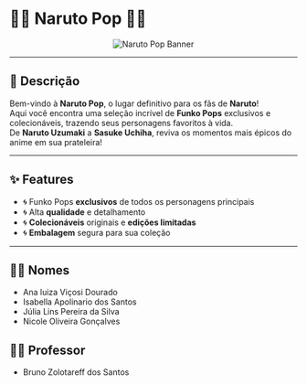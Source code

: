 <!--
  ___________________________________________________________________
   🧡💛 Naruto Pop 💛🧡
  —————————————————————————————————————————————————————————————————————————————————
   O lugar perfeito para colecionadores e fãs de Naruto!
  ___________________________________________________________________
-->

# 🧡💛 Naruto Pop 💛🧡

<p align="center">
  <img src="https://narutopop.vercel.app/img/Adobe%20Express%20-%20file.png" alt="Naruto Pop Banner" />
</p>

---

## 📖 Descrição

Bem-vindo à **Naruto Pop**, o lugar definitivo para os fãs de **Naruto**!  
Aqui você encontra uma seleção incrível de **Funko Pops** exclusivos e colecionáveis, trazendo seus personagens favoritos à vida.  
De **Naruto Uzumaki** a **Sasuke Uchiha**, reviva os momentos mais épicos do anime em sua prateleira!

---
## ✨ Features

- 🌀 Funko Pops **exclusivos** de todos os personagens principais  
- 🌀 Alta **qualidade** e detalhamento  
- 🌀 **Colecionáveis** originais e **edições limitadas**  
- 🌀 **Embalagem** segura para sua coleção  

---
## 👩‍🎓 Nomes

- Ana luiza Viçosi Dourado 
- Isabella Apolinario dos Santos 
- Júlia Lins Pereira da Silva 
- Nicole Oliveira Gonçalves

## 👨‍🏫 Professor

- Bruno Zolotareff dos Santos

